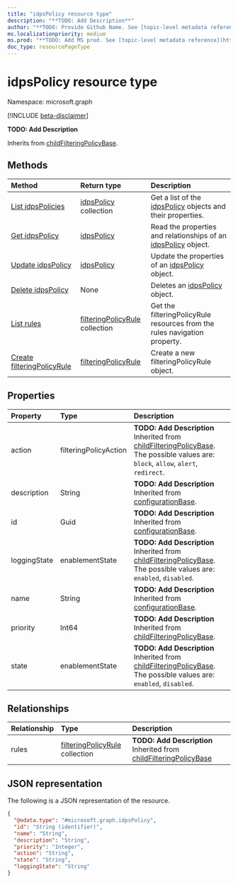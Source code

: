 ```yaml
---
title: "idpsPolicy resource type"
description: "**TODO: Add Description**"
author: "**TODO: Provide Github Name. See [topic-level metadata reference](https://msgo.azurewebsites.net/add/document/guidelines/metadata.html#topic-level-metadata)**"
ms.localizationpriority: medium
ms.prod: "**TODO: Add MS prod. See [topic-level metadata reference](https://msgo.azurewebsites.net/add/document/guidelines/metadata.html#topic-level-metadata)**"
doc_type: resourcePageType
---
```


# idpsPolicy resource type

Namespace: microsoft.graph

[!INCLUDE [beta-disclaimer](../../includes/beta-disclaimer.md)]

**TODO: Add Description**


Inherits from [childFilteringPolicyBase](../resources/childfilteringpolicybase.md).

## Methods
|Method|Return type|Description|
|:---|:---|:---|
|[List idpsPolicies](../api/idpspolicy-list.md)|[idpsPolicy](../resources/idpspolicy.md) collection|Get a list of the [idpsPolicy](../resources/idpspolicy.md) objects and their properties.|
|[Get idpsPolicy](../api/idpspolicy-get.md)|[idpsPolicy](../resources/idpspolicy.md)|Read the properties and relationships of an [idpsPolicy](../resources/idpspolicy.md) object.|
|[Update idpsPolicy](../api/idpspolicy-update.md)|[idpsPolicy](../resources/idpspolicy.md)|Update the properties of an [idpsPolicy](../resources/idpspolicy.md) object.|
|[Delete idpsPolicy](../api/idpspolicy-delete.md)|None|Deletes an [idpsPolicy](../resources/idpspolicy.md) object.|
|[List rules](../api/idpspolicy-list-rules.md)|[filteringPolicyRule](../resources/filteringpolicyrule.md) collection|Get the filteringPolicyRule resources from the rules navigation property.|
|[Create filteringPolicyRule](../api/idpspolicy-post-rules.md)|[filteringPolicyRule](../resources/filteringpolicyrule.md)|Create a new filteringPolicyRule object.|

## Properties
|Property|Type|Description|
|:---|:---|:---|
|action|filteringPolicyAction|**TODO: Add Description** Inherited from [childFilteringPolicyBase](../resources/childfilteringpolicybase.md). The possible values are: `block`, `allow`, `alert`, `redirect`.|
|description|String|**TODO: Add Description** Inherited from [configurationBase](../resources/configurationbase.md).|
|id|Guid|**TODO: Add Description** Inherited from [configurationBase](../resources/configurationbase.md).|
|loggingState|enablementState|**TODO: Add Description** Inherited from [childFilteringPolicyBase](../resources/childfilteringpolicybase.md). The possible values are: `enabled`, `disabled`.|
|name|String|**TODO: Add Description** Inherited from [configurationBase](../resources/configurationbase.md).|
|priority|Int64|**TODO: Add Description** Inherited from [childFilteringPolicyBase](../resources/childfilteringpolicybase.md).|
|state|enablementState|**TODO: Add Description** Inherited from [childFilteringPolicyBase](../resources/childfilteringpolicybase.md). The possible values are: `enabled`, `disabled`.|

## Relationships
|Relationship|Type|Description|
|:---|:---|:---|
|rules|[filteringPolicyRule](../resources/filteringpolicyrule.md) collection|**TODO: Add Description** Inherited from [childFilteringPolicyBase](../resources/childfilteringpolicybase.md)|

## JSON representation
The following is a JSON representation of the resource.
<!-- {
  "blockType": "resource",
  "keyProperty": "id",
  "@odata.type": "microsoft.graph.idpsPolicy",
  "baseType": "microsoft.graph.childFilteringPolicyBase",
  "openType": false
}
-->
``` json
{
  "@odata.type": "#microsoft.graph.idpsPolicy",
  "id": "String (identifier)",
  "name": "String",
  "description": "String",
  "priority": "Integer",
  "action": "String",
  "state": "String",
  "loggingState": "String"
}
```

